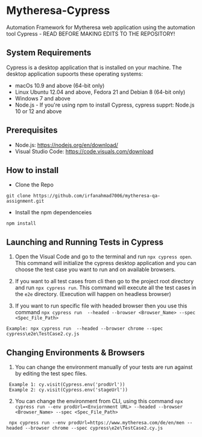 # **Mytheresa-Cypress**

Automation Framework for Mytheresa web application using the automation tool Cypress - READ BEFORE MAKING EDITS TO THE REPOSITORY!

## System Requirements

Cypress is a desktop application that is installed on your machine. The desktop application supoorts these operating systems:

- macOs 10.9 and above (64-bit only)
- Linux Ubuntu 12.04 and above, Fedora 21 and Debian 8 (64-bit only)
- Windows 7 and above
- Node.js - If you're using npm to install Cypress, cypress supprt: Node.js 10 or 12 and above

## Prerequisites

- Node.js: https://nodejs.org/en/download/
- Visual Studio Code: https://code.visuals.com/download

## How to install

- Clone the Repo
 ```
 git clone https://github.com/irfanahmad7006/mytheresa-qa-assignment.git
 ```
- Install the npm dependenceies
 ```
 npm install
 ```

## Launching and Running Tests in Cypress

1. Open the Visual Code and go to the terminal and run `npx cypress open`. This command will initialize the cypress desktop application and you can choose the test case you want to run and on available browsers.

2. If you want to all test cases from cli then go to the project root directory and run `npx cypress run`. This command will execute all the test cases in the `e2e` directory. (Execution will happen on headless browser)

3. If you want to run specific file with headed browser then you use this command `npx cypress run  --headed --browser <Browser_Name> --spec <Spec_File_Path>`

```
Example: npx cypress run  --headed --browser chrome --spec cypress\e2e\TestCase2.cy.js
```

## Changing Environments & Browsers

1. You can change the environment manually of your tests are run against by editing the test spec files. 
```
 Example 1: cy.visit(Cypress.env('prodUrl')) 
 Example 2: cy.visit(Cypress.env('stageUrl'))
```

2. You can change the environment from CLI, using this command `npx cypress run --env prodUrl=<Enviornment URL> --headed --browser <Browser_Name> --spec <Spec_File_Path>` 
```
 npx cypress run --env prodUrl=https://www.mytheresa.com/de/en/men --headed --browser chrome --spec cypress\e2e\TestCase2.cy.js
```